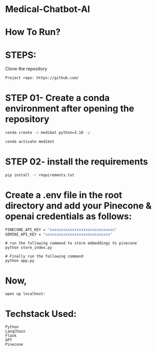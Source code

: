 # Medical-Chatbot-AI

# How To Run?
# STEPS:
Clone the repository

```bash
Project repo: https://github.com/
```

# STEP 01- Create a conda environment after opening the repository
```bash 
conda create -n medibot python=3.10 -y
```

```bash
conda activate medibot
```

# STEP 02- install the requirements
```bash 
pip install -r requirements.txt
```

# Create a .env file in the root directory and add your Pinecone & openai credentials as follows:
```bash 
PINECONE_API_KEY = "xxxxxxxxxxxxxxxxxxxxxxxxxxxxx"
GEMINI_API_KEY = "xxxxxxxxxxxxxxxxxxxxxxxxxxxxx"
```
```
# run the following command to store embeddings to pinecone
python store_index.py
```
```
# Finally run the following command
python app.py
```

# Now,
```
open up localhost:
```
# Techstack Used:
```
Python
LangChain
Flask
GPT
Pinecone 
```
